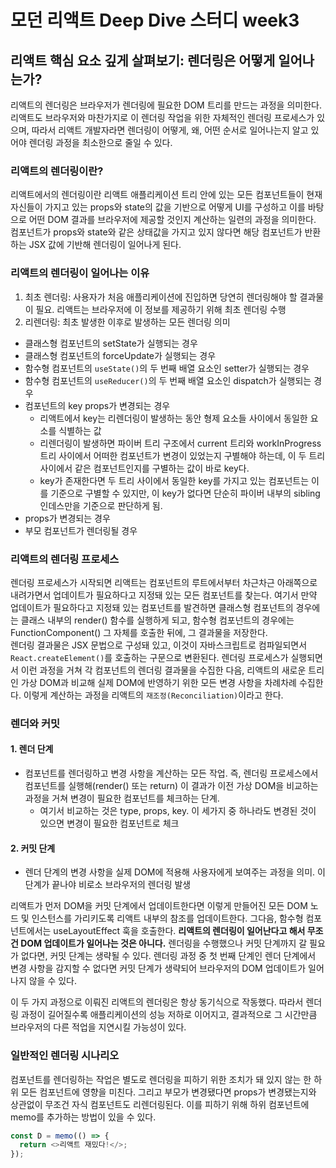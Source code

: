 # 모던 리액트 Deep Dive 스터디 week3

## 리액트 핵심 요소 깊게 살펴보기: 렌더링은 어떻게 일어나는가?

리액트의 렌더링은 브라우저가 렌더링에 필요한 DOM 트리를 만드는 과정을 의미한다. 리액트도 브라우저와 마찬가지로 이 렌더링 작업을 위한 자체적인 렌더링 프로세스가 있으며, 따라서 리액트 개발자라면 렌더링이 어떻게, 왜, 어떤 순서로 일어나는지 알고 있어야 렌더링 과정을 최소한으로 줄일 수 있다.

### 리액트의 렌더링이란?

리액트에서의 렌더링이란 리액트 애플리케이션 트리 안에 있는 모든 컴포넌트들이 현재 자신들이 가지고 있는 props와 state의 값을 기반으로 어떻게 UI를 구성하고 이를 바탕으로 어떤 DOM 결과를 브라우저에 제공할 것인지 계산하는 일련의 과정을 의미한다. 컴포넌트가 props와 state와 같은 상태값을 가지고 있지 않다면 해당 컴포넌트가 반환하는 JSX 값에 기반해 렌더링이 일어나게 된다.

### 리액트의 렌더링이 일어나는 이유

1. 최초 렌더링: 사용자가 처음 애플리케이션에 진입하면 당연히 렌더링해야 할 결과물이 필요. 리액트는 브라우저에 이 정보를 제공하기 위해 최초 렌더링 수행
2. 리렌더링: 최초 발생한 이후로 발생하는 모든 렌더링 의미

- 클래스형 컴포넌트의 setState가 실행되는 경우
- 클래스형 컴포넌트의 forceUpdate가 실행되는 경우
- 함수형 컴포넌트의 `useState()`의 두 번째 배열 요소인 setter가 실행되는 경우
- 함수형 컴포넌트의 `useReducer()`의 두 번째 배열 요소인 dispatch가 실행되는 경우
- 컴포넌트의 key props가 변경되는 경우
  - 리액트에서 key는 리렌더링이 발생하는 동안 형제 요소들 사이에서 동일한 요소를 식별하는 값
  - 리렌더링이 발생하면 파이버 트리 구조에서 current 트리와 workInProgress 트리 사이에서 어떠한 컴포넌트가 변경이 있었는지 구별해야 하는데, 이 두 트리 사이에서 같은 컴포넌트인지를 구별하는 값이 바로 key다.
  - key가 존재한다면 두 트리 사이에서 동일한 key를 가지고 있는 컴포넌트는 이를 기준으로 구별할 수 있지만, 이 key가 없다면 단순히 파이버 내부의 sibling 인데스만을 기준으로 판단하게 됨.
- props가 변경되는 경우
- 부모 컴포넌트가 렌더링될 경우

### 리액트의 렌더링 프로세스

렌더링 프로세스가 시작되면 리액트는 컴포넌트의 루트에서부터 차근차근 아래쪽으로 내려가면서 업데이트가 필요하다고 지정돼 있는 모든 컴포넌트를 찾는다. 여기서 만약 업데이트가 필요하다고 지정돼 있는 컴포넌트를 발견하면 클래스형 컴포넌트의 경우에는 클래스 내부의 render() 함수를 실행하게 되고, 함수형 컴포넌트의 경우에는 FunctionComponent() 그 자체를 호출한 뒤에, 그 결과물을 저장한다. <br/>
렌더링 결과물은 JSX 문법으로 구성돼 있고, 이것이 자바스크립트로 컴파일되면서 `React.createElement()`를 호출하는 구문으로 변환된다.
렌더링 프로세스가 실행되면서 이런 과정을 거쳐 각 컴포넌트의 렌더링 결과물을 수집한 다음, 리액트의 새로운 트리인 가상 DOM과 비교해 실제 DOM에 반영하기 위한 모든 변경 사항을 차례차례 수집한다. 이렇게 계산하는 과정을 리액트의 `재조정(Reconciliation)`이라고 한다.

### 렌더와 커밋

#### 1. 렌더 단계

- 컴포넌트를 렌더링하고 변경 사항을 계산하는 모든 작업. 즉, 렌더링 프로세스에서 컴포넌트를 실행해(render() 또는 return) 이 결과가 이전 가상 DOM을 비교하는 과정을 거쳐 변경이 필요한 컴포넌트를 체크하는 단계.
  - 여기서 비교하는 것은 type, props, key. 이 세가지 중 하나라도 변경된 것이 있으면 변경이 필요한 컴포넌트로 체크

#### 2. 커밋 단계

- 렌더 단계의 변경 사항을 실제 DOM에 적용해 사용자에게 보여주는 과정을 의미. 이 단계가 끝나야 비로소 브라우저의 렌더링 발생

리액트가 먼저 DOM을 커밋 단계에서 업데이트한다면 이렇게 만들어진 모든 DOM 노드 및 인스턴스를 가리키도록 리액트 내부의 참조를 업데이트한다. 그다음, 함수형 컴포넌트에서는 useLayoutEffect 훅을 호출한다.
**리액트의 렌더링이 일어난다고 해서 무조건 DOM 업데이트가 일어나는 것은 아니다.** 렌더링을 수행했으나 커밋 단계까지 갈 필요가 없다면, 커밋 단계는 생략될 수 있다. 렌더링 과정 중 첫 번째 단계인 렌더 단계에서 변경 사항을 감지할 수 없다면 커밋 단계가 생략되어 브라우저의 DOM 업데이트가 일어나지 않을 수 있다. <br/>

이 두 가지 과정으로 이뤄진 리액트의 렌더링은 항상 동기식으로 작동했다. 따라서 렌더링 과정이 길어질수록 애플리케이션의 성능 저하로 이어지고, 결과적으로 그 시간만큼 브라우저의 다른 적업을 지연시킬 가능성이 있다.

### 일반적인 렌더링 시나리오

컴포넌트를 렌더링하는 작업은 별도로 렌더링을 피하기 위한 조치가 돼 있지 않는 한 하위 모든 컴포넌트에 영향을 미친다. 그리고 부모가 변경됐다면 props가 변경됐는지와 상관없이 무조건 자식 컴포넌트도 리렌더링된다. 이를 피하기 위해 하위 컴포넌트에 memo를 추가하는 방법이 있을 수 있다.

```ts
const D = memo(() => {
  return <>리액트 재밌다!</>;
});
```
